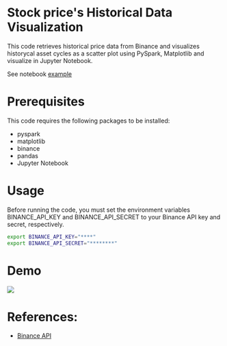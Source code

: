 # Stock price's Historical Data Visualization

This code retrieves historical price data from Binance and visualizes historycal asset cycles as a scatter plot using PySpark, Matplotlib and visualize in Jupyter Notebook.

See notebook [example](./BTC_STOCK_PRICE_ANALYSIS.ipynb)

# Prerequisites

This code requires the following packages to be installed:
* pyspark
* matplotlib
* binance
* pandas
* Jupyter Notebook

# Usage

Before running the code, you must set the environment variables BINANCE_API_KEY and BINANCE_API_SECRET to your Binance API key and secret, respectively.

```bash
export BINANCE_API_KEY="****"
export BINANCE_API_SECRET="********"
```

# Demo

 ![](./pics/index.png)

 # References:
* [Binance API](https://python-binance.readthedocs.io/en/latest/binance.html?highlight=get_all_orders)

